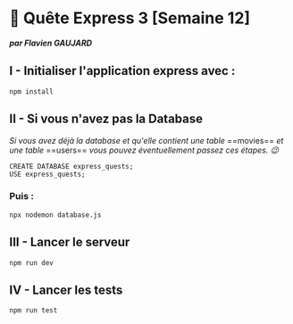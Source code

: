 # 🚀 Quête Express 3 [Semaine 12]

**_par Flavien GAUJARD_**

## I - Initialiser l'application express avec :

    npm install

## II - Si vous n'avez pas la Database

_Si vous avez déjà la database et qu'elle contient une table_ ==movies== _et une table_ ==users== _vous pouvez éventuellement passez ces étapes. 😉_

    CREATE DATABASE express_quests;
    USE express_quests;

### Puis :

    npx nodemon database.js

## III - Lancer le serveur

    npm run dev

## IV - Lancer les tests

    npm run test
